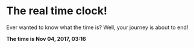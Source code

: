 # The real time clock!

Ever wanted to know what the time is? Well, your journey is about to end!

**The time is Nov 04, 2017, 03:16**